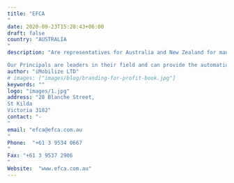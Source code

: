 ```yaml
---
title: "EFCA
"
date: 2020-09-23T15:28:43+06:00
draft: false
country: "AUSTRALIA
"
description: "Are representatives for Australia and New Zealand for manufacturers of food process and packaging equipment. EFCA is a family-owned Australian business that has been established for over 50 years.

Our Principals are leaders in their field and can provide the automation and technology that you need."
author: "iMobilize LTD"
# images: ["images/blog/branding-for-profit-book.jpg"]
keywords: ""
logo: "images/1.jpg"
address: "28 Blanche Street,
St Kilda
Victoria 3182"
contact: "-
"
email: "efca@efca.com.au
"
Phone:  "+61 3 9534 0667
"
Fax: "+61 3 9537 2906
​​​​​​​"
Website:  "www.efca.com.au​​​​​​"
---
```

